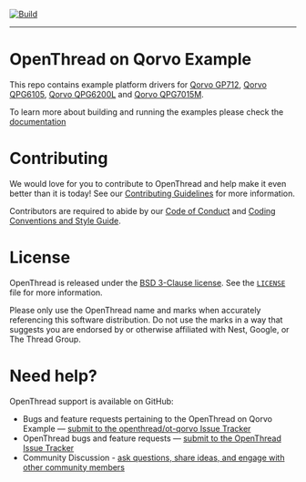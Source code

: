 [![Build][ot-gh-action-build-svg]][ot-gh-action-build]

[ot-gh-action-build]: https://github.com/openthread/ot-qorvo/actions?query=workflow%3ABuild+branch%3Amain+event%3Apush
[ot-gh-action-build-svg]: https://github.com/openthread/ot-qorvo/workflows/Build/badge.svg?branch=main&event=push

---

# OpenThread on Qorvo Example

This repo contains example platform drivers for [Qorvo GP712][gp712], [Qorvo QPG6105][qpg6105], [Qorvo QPG6200L][qpg6200] and [Qorvo QPG7015M][qpg7015m].

[gp712]: https://www.qorvo.com/products/p/GP712
[qpg6105]: https://www.qorvo.com/products/p/QPG6105
[qpg6200]: https://www.qorvo.com/products/p/QPG6200L
[qpg7015m]: https://www.qorvo.com/products/p/QPG7015M

To learn more about building and running the examples please check the [documentation](https://github.com/Qorvo/qpg-openthread/blob/master/README.md)

# Contributing

We would love for you to contribute to OpenThread and help make it even better than it is today! See our [Contributing Guidelines](https://github.com/openthread/openthread/blob/main/CONTRIBUTING.md) for more information.

Contributors are required to abide by our [Code of Conduct](https://github.com/openthread/openthread/blob/main/CODE_OF_CONDUCT.md) and [Coding Conventions and Style Guide](https://github.com/openthread/openthread/blob/main/STYLE_GUIDE.md).

# License

OpenThread is released under the [BSD 3-Clause license](https://github.com/openthread/ot-qorvo/blob/main/LICENSE). See the [`LICENSE`](https://github.com/openthread/ot-qorvo/blob/main/LICENSE) file for more information.

Please only use the OpenThread name and marks when accurately referencing this software distribution. Do not use the marks in a way that suggests you are endorsed by or otherwise affiliated with Nest, Google, or The Thread Group.

# Need help?

OpenThread support is available on GitHub:

- Bugs and feature requests pertaining to the OpenThread on Qorvo Example — [submit to the openthread/ot-qorvo Issue Tracker](https://github.com/openthread/ot-qorvo/issues)
- OpenThread bugs and feature requests — [submit to the OpenThread Issue Tracker](https://github.com/openthread/openthread/issues)
- Community Discussion - [ask questions, share ideas, and engage with other community members](https://github.com/openthread/openthread/discussions)
